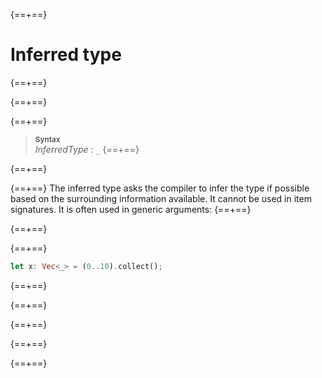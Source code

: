 {==+==}
# Inferred type
{==+==}

{==+==}


{==+==}
> **<sup>Syntax</sup>**\
> _InferredType_ : `_`
{==+==}

{==+==}


{==+==}
The inferred type asks the compiler to infer the type if possible based on the
surrounding information available. It cannot be used in item signatures. It is
often used in generic arguments:
{==+==}

{==+==}


{==+==}
```rust
let x: Vec<_> = (0..10).collect();
```
{==+==}

{==+==}


{==+==}
<!--
  What else should be said here?
  The only documentation I am aware of is https://rustc-dev-guide.rust-lang.org/type-inference.html
  There should be a broader discussion of type inference somewhere.
-->
{==+==}

{==+==}